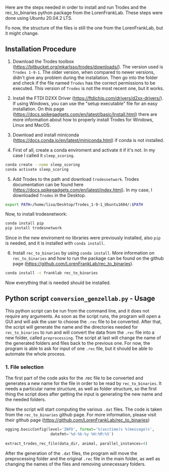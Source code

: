 Here are the steps needed in order to install and run Trodes and the rec_to_binaries python package from the LorenFrankLab. These steps were done using Ubuntu 20.04.2 LTS.  

Fo now, the structure of the files is still the one from the LorenFrankLab, but it might change.

## Installation Procedure

1. Download the Trodes toolbox (https://bitbucket.org/mkarlsso/trodes/downloads/). The version used is `Trodes 1-9-1`. The older version, when compared to newer versions, didn't give any problem during the installation. Then go into the folder and check if the file named `Trodes` has the correct permissions to be executed. This version of `Trodes` is not the most recent one, but it works.
2. Install the FTDI D2XX Driver (https://ftdichip.com/drivers/d2xx-drivers/). If using Windows, you can use the "setup executable" file for an easy installation. On this page (https://docs.spikegadgets.com/en/latest/basic/Install.html) there are more information about how to properly install Trodes for Windows, Linux and MacOS. 
3. Download and install miniconda (https://docs.conda.io/en/latest/miniconda.html) if conda is not installed.

4. First of all, create a conda enviroment and activate it if it's not. In my case I called it `sleep_scoring`.
```bash
conda create --name sleep_scoring
conda activate sleep_scoring
```
5. Add Trodes to the path and download `trodesnetwork`. Trodes documentation can be found here (https://docs.spikegadgets.com/en/latest/index.html). In my case, I downloaded `Trodes` in the Desktop.
```bash
export PATH=/home/lisa/Desktop/Trodes_1-9-1_Ubuntu1604/:$PATH
```
Now, to install trodesnetwork:
```bash
conda install pip
pip install trodesnetwork
```
Since in the new enviroment no libraries were previously installed, also `pip` is needed, and it is installed with `conda install`.

6. Install `rec_to_binaries` by using `conda install`. More information on `rec_to_binaries` and how to run the package can be found on the github page (https://github.com/LorenFrankLab/rec_to_binaries).
```bash
conda install -c franklab rec_to_binaries
```
Now everything that is needed should be installed.

## Python script `conversion_genzellab.py` - Usage

This python script can be run from the command line, and it does not require any arguments. As soon as the script runs, the program will open a GUI and will ask the user to choose 
the `.rec` file to be converted. After that,  the script will generate the name and the directories needed for `rec_to_binaries` to run and will convert the data from the `.rec` file into
a new folder, called `preprocessing`. The script at last will change the name of the generated folders and files back to the previous one. For now, the program is able to ask for input of one
`.rec` file, but it should be able to automate the whole process. 

### 1. File selection

The first part of the code asks for the .rec file to be converted and generates a new name for the file in order to be read by `rec_to_binaries`. It needs a particular name structure, as
well as folder structure, so the first thing the script does after getting the input is generating the new name and the needed folders. 



Now the script will start computing the various `.dat` files. The code is taken from the `rec_to_binaries` github page. For more information, please visit their github page (https://github.com/LorenFrankLab/rec_to_binaries)

```python
ogging.basicConfig(level='INFO', format='%(asctime)s %(message)s',
                    datefmt='%d-%b-%y %H:%M:%S')
                    
extract_trodes_rec_file(data_dir, animal, parallel_instances=4)
```
After the generation of the `.dat` files, the program will move the preprocessing folder and the original `.rec` file in the main folder, as well as changing the names of the files and removing unnecessary folders.


